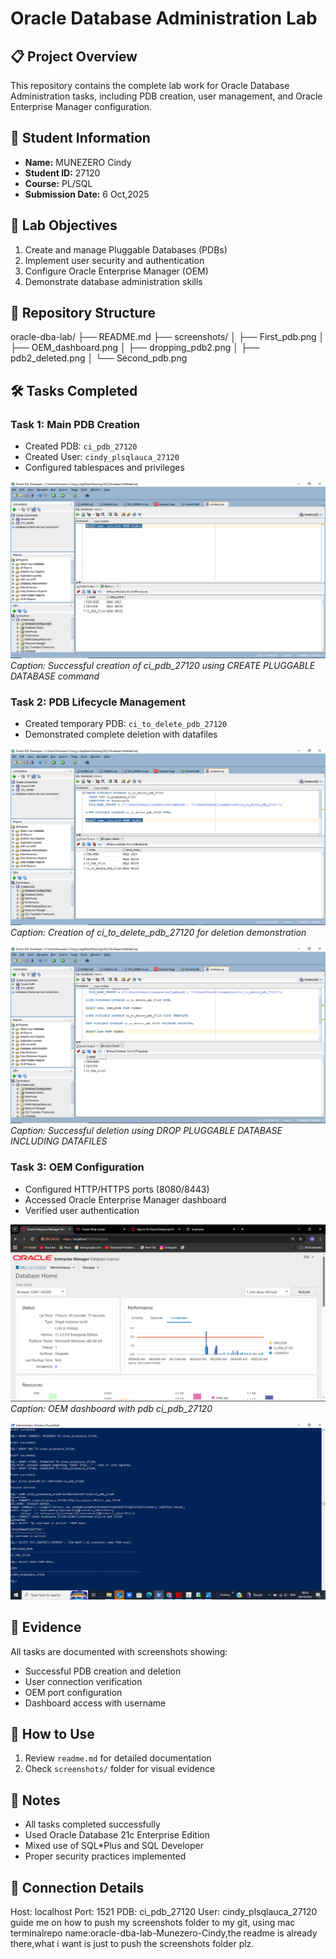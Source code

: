 # Oracle Database Administration Lab

## 📋 Project Overview
This repository contains the complete lab work for Oracle Database Administration tasks, including PDB creation, user management, and Oracle Enterprise Manager configuration.

## 👤 Student Information
- **Name:** MUNEZERO  Cindy
- **Student ID:** 27120
- **Course:** PL/SQL 
- **Submission Date:** 6 Oct,2025

## 🎯 Lab Objectives
1. Create and manage Pluggable Databases (PDBs)
2. Implement user security and authentication
3. Configure Oracle Enterprise Manager (OEM)
4. Demonstrate database administration skills

## 📂 Repository Structure
oracle-dba-lab/
├── README.md
├── screenshots/
│ ├── First_pdb.png
│ ├── OEM_dashboard.png
│ ├── dropping_pdb2.png
│ ├── pdb2_deleted.png
│ └── Second_pdb.png


## 🛠️ Tasks Completed

### Task 1: Main PDB Creation
- Created PDB: `ci_pdb_27120`
- Created User: `cindy_plsqlauca_27120`
- Configured tablespaces and privileges

![PDB Creation](Screenshots/First_pdb.png)
*Caption: Successful creation of ci_pdb_27120 using CREATE PLUGGABLE DATABASE command*

### Task 2: PDB Lifecycle Management
- Created temporary PDB: `ci_to_delete_pdb_27120`
- Demonstrated complete deletion with datafiles

![Temporary PDB Creation](Screenshots/Second_pdb.png)
*Caption: Creation of ci_to_delete_pdb_27120 for deletion demonstration*

![PDB Deletion](Screenshots/pdb2_deleted.png)
*Caption: Successful deletion using DROP PLUGGABLE DATABASE INCLUDING DATAFILES*

### Task 3: OEM Configuration
- Configured HTTP/HTTPS ports (8080/8443)
- Accessed Oracle Enterprise Manager dashboard
- Verified user authentication

![OEM Configuration](Screenshots/OEM_dashboard.png)
*Caption: OEM dashboard with pdb ci_pdb_27120*

![Username Verification](Screenshots/username.png)

## 📸 Evidence
All tasks are documented with screenshots showing:
- Successful PDB creation and deletion
- User connection verification
- OEM port configuration
- Dashboard access with username

## 🚀 How to Use
1. Review `readme.md` for detailed documentation
2. Check `screenshots/` folder for visual evidence


## 📝 Notes
- All tasks completed successfully
- Used Oracle Database 21c Enterprise Edition
- Mixed use of SQL*Plus and SQL Developer
- Proper security practices implemented

## 🔗 Connection Details
Host: localhost
Port: 1521
PDB: ci_pdb_27120
User: cindy_plsqlauca_27120
guide me on how to push my screenshots folder to my git, using mac terminalrepo name:oracle-dba-lab-Munezero-Cindy,the readme is already there,what i want is just to push the screenshots folder plz.
